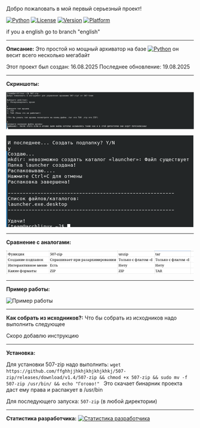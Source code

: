 Добро пожаловать в мой первый серьезный проект!

[![Python](https://img.shields.io/badge/Python-3.9+-blue?logo=python&logoColor=white)](https://www.python.org)
[![License](https://img.shields.io/badge/License-MIT-green)](LICENSE)
[![Version](https://img.shields.io/badge/Version-1.3.0-red)](https://github.com/ffghhjjhkhjkhjkhjkhkj/507-zip/releases)
[![Platform](https://img.shields.io/badge/Platform-Linux-FCC624?logo=linux)](https://linux.org)

if you a english go to branch "english"

-------------------------------------------------------------------------------------------------------
**Описание:**
Это простой но мощный архиватор на базе 
[![Python](https://img.shields.io/badge/Python-3.9+-blue?logo=python&logoColor=white)](https://www.python.org) он весит всего несколько мегабайт

Этот проект был создан: 16.08.2025
Последнее обновление: 19.08.2025

-------------------------------------------------------------------------------------------------------

**Скриншоты:**

![Демонстрация 507-zip](https://raw.githubusercontent.com/ffghhjjhkhjkhjkhjkhkj/507-zip/main/screenshots/изображение.png)

![Еще демонстрация 507-zip](https://raw.githubusercontent.com/ffghhjjhkhjkhjkhjkhkj/507-zip/main/screenshots/еще_скриншот.png)

-------------------------------------------------------------------------------------------------------

**Сравнение с аналогами:**

![Таблица](https://raw.githubusercontent.com/ffghhjjhkhjkhjkhjkhkj/507-zip/main/screenshots/Таблица.png)

-------------------------------------------------------------------------------------------------------

**Пример работы:**

![Пример работы](https://raw.githubusercontent.com/ffghhjjhkhjkhjkhjkhkj/507-zip/main/screenshots/output.gif)


-------------------------------------------------------------------------------------------------------

**Как собрать из исходников?:**
Что бы собрать из исходников надо выполнить следующее

Скоро добавлю инструкцию

-------------------------------------------------------------------------------------------------------

**Установка:**

Для установки 507-zip надо выполнить: `wget https://github.com/ffghhjjhkhjkhjkhjkhkj/507-zip/releases/download/v1.4/507-zip && chmod +x 507-zip && sudo mv -f 507-zip /usr/bin/ && echo "Готово!"
`
Это скачает бинарник проекта даст ему права и распакует в /usr/bin

Для последующего запуска: `507-zip` (в любой директории)


-------------------------------------------------------------------------------------------------------


**Статистика разработчика:**
[![Статистика разработчика](https://github-readme-stats.vercel.app/api?username=ffghhjjhkhjkhjkhjkhkj&show_icons=true&theme=radical)](https://github.com/ffghhjjhkhjkhjkhjkhkj)
